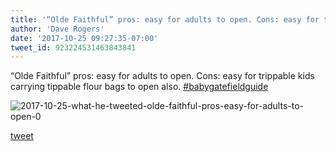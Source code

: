 ```yaml
---
title: '“Olde Faithful” pros: easy for adults to open. Cons: easy for trippable kids...'
author: 'Dave Rogers'
date: '2017-10-25 09:27:35-07:00'
tweet_id: 923224531463843841
---
```

“Olde Faithful” pros: easy for adults to open. Cons: easy for trippable kids carrying tippable flour bags to open also. [#babygatefieldguide](https://twitter.com/hashtag/babygatefieldguide)

![2017-10-25-what-he-tweeted-olde-faithful-pros-easy-for-adults-to-open-0](/heap/2017-10-25-what-he-tweeted-olde-faithful-pros-easy-for-adults-to-open-0.jpg)

[tweet](https://twitter.com/yukondude/status/923224531463843841)